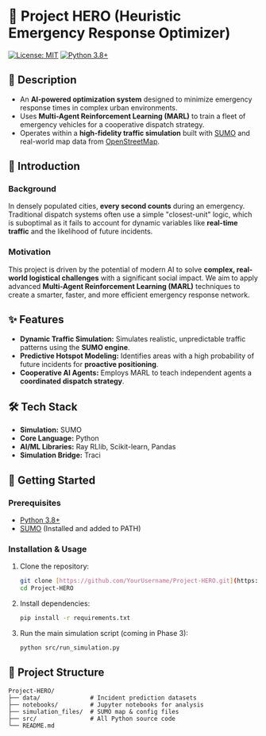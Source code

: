 # 🦸 Project HERO (Heuristic Emergency Response Optimizer)

[![License: MIT](https://img.shields.io/badge/License-MIT-yellow.svg)](https://opensource.org/licenses/MIT) [![Python 3.8+](https://img.shields.io/badge/python-3.8+-blue.svg)](https://www.python.org/downloads/release/python-380/)

## 📖 Description
* An **AI-powered optimization system** designed to minimize emergency response times in complex urban environments.
* Uses **Multi-Agent Reinforcement Learning (MARL)** to train a fleet of emergency vehicles for a cooperative dispatch strategy.
* Operates within a **high-fidelity traffic simulation** built with [SUMO](https://www.eclipse.org/sumo/) and real-world map data from [OpenStreetMap](https://www.openstreetmap.org/).

## 🎯 Introduction

### Background
In densely populated cities, **every second counts** during an emergency. Traditional dispatch systems often use a simple "closest-unit" logic, which is suboptimal as it fails to account for dynamic variables like **real-time traffic** and the likelihood of future incidents.

### Motivation
This project is driven by the potential of modern AI to solve **complex, real-world logistical challenges** with a significant social impact. We aim to apply advanced **Multi-Agent Reinforcement Learning (MARL)** techniques to create a smarter, faster, and more efficient emergency response network.

## ✨ Features
* **Dynamic Traffic Simulation:** Simulates realistic, unpredictable traffic patterns using the **SUMO engine**.
* **Predictive Hotspot Modeling:** Identifies areas with a high probability of future incidents for **proactive positioning**.
* **Cooperative AI Agents:** Employs MARL to teach independent agents a **coordinated dispatch strategy**.

## 🛠️ Tech Stack
* **Simulation:** SUMO
* **Core Language:** Python
* **AI/ML Libraries:** Ray RLlib, Scikit-learn, Pandas
* **Simulation Bridge:** Traci

## 🚀 Getting Started

### Prerequisites
* [Python 3.8+](https://www.python.org/downloads/release/python-380/)
* [SUMO](https://sumo.dlr.de/docs/Installing.html) (Installed and added to PATH)

### Installation & Usage
1.  Clone the repository:
    ```bash
    git clone [https://github.com/YourUsername/Project-HERO.git](https://github.com/YourUsername/Project-HERO.git)
    cd Project-HERO
    ```
2.  Install dependencies:
    ```bash
    pip install -r requirements.txt
    ```
3.  Run the main simulation script (coming in Phase 3):
    ```bash
    python src/run_simulation.py
    ```

## 📂 Project Structure
```
Project-HERO/
├── data/              # Incident prediction datasets
├── notebooks/         # Jupyter notebooks for analysis
├── simulation_files/  # SUMO map & config files
├── src/               # All Python source code
└── README.md
```
